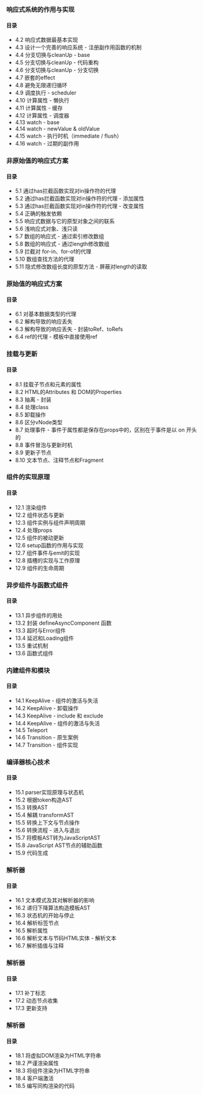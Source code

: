 ### 响应式系统的作用与实现
#### 目录
 - 4.2 响应式数据最基本实现
 - 4.3 设计一个完善的响应系统 - 注册副作用函数的机制
 - 4.4 分支切换与cleanUp - base
 - 4.5 分支切换与cleanUp - 代码重构
 - 4.6 分支切换与cleanUp - 分支切换
 - 4.7 嵌套的effect
 - 4.8 避免无限递归循环
 - 4.9 调度执行 - scheduler
 - 4.10 计算属性 - 懒执行
 - 4.11 计算属性 - 缓存
 - 4.12 计算属性 - 调度器
 - 4.13 watch - base
 - 4.14 watch - newValue & oldValue
 - 4.15 watch - 执行时机（immediate / flush）
 - 4.16 watch - 过期的副作用

### 非原始值的响应式方案
#### 目录
 - 5.1 通过has拦截函数实现对in操作符的代理
 - 5.2 通过has拦截函数实现对in操作符的代理 - 添加属性
 - 5.3 通过has拦截函数实现对in操作符的代理 - 改变属性
 - 5.4 正确的触发依赖
 - 5.5 响应式数据与它的原型对象之间的联系
 - 5.6 浅响应式对象、浅只读
 - 5.7 数组的响应式 - 通过索引修改数组
 - 5.8 数组的响应式 - 通过length修改数组
 - 5.9 拦截对 for-in、for-of的代理
 - 5.10 数组查找方法的代理
 - 5.11 隐式修改数组长度的原型方法 - 屏蔽对length的读取

### 原始值的响应式方案
#### 目录
 - 6.1 对基本数据类型的代理
 - 6.2 解构导致的响应丢失
 - 6.3 解构导致的响应丢失 - 封装toRef、toRefs
 - 6.4 ref的代理 - 模板中直接使用ref

### 挂载与更新
#### 目录
 - 8.1 挂载子节点和元素的属性
 - 8.2 HTML的Attributes 和 DOM的Properties
 - 8.3 抽离 - 封装
 - 8.4 处理class
 - 8.5 卸载操作
 - 8.6 区分vNode类型
 - 8.7 处理事件 - 事件于属性都是保存在props中的，区别在于事件是以 on 开头的
 - 8.8 事件冒泡与更新时机
 - 8.9 更新子节点
 - 8.10 文本节点、注释节点和Fragment

### 组件的实现原理
#### 目录
 - 12.1 渲染组件
 - 12.2 组件状态与更新
 - 12.3 组件实例与组件声明周期
 - 12.4 处理props
 - 12.5 组件的被动更新
 - 12.6 setup函数的作用与实现
 - 12.7 组件事件与emit的实现
 - 12.8 插槽的实现与工作原理
 - 12.9 组件的生命周期

### 异步组件与函数式组件
#### 目录
 - 13.1 异步组件的用处
 - 13.2 封装 defineAsyncComponent 函数
 - 13.3 超时与Error组件
 - 13.4 延迟和Loading组件
 - 13.5 重试机制
 - 13.6 函数式组件

### 内建组件和模块
#### 目录
 - 14.1 KeepAlive - 组件的激活与失活
 - 14.2 KeepAlive - 卸载操作
 - 14.3 KeepAlive - include 和 exclude
 - 14.4 KeepAlive - 组件的激活与失活
 - 14.5 Teleport
 - 14.6 Transition - 原生案例
 - 14.7 Transition - 组件实现

### 编译器核心技术
#### 目录
 - 15.1 parser实现原理与状态机
 - 15.2 根据token构造AST
 - 15.3 转换AST
 - 15.4 解耦 transformAST
 - 15.5 转换上下文与节点操作
 - 15.6 转换流程 - 进入与退出
 - 15.7 将模板AST转为JavaScriptAST
 - 15.8 JavaScript AST节点的辅助函数
 - 15.9 代码生成

### 解析器
#### 目录
 - 16.1 文本模式及其对解析器的影响
 - 16.2 递归下降算法构造模板AST
 - 16.3 状态机的开始与停止
 - 16.4 解析标签节点
 - 16.5 解析属性
 - 16.6 解析文本与节码HTML实体 - 解析文本
 - 16.7 解析插值与注释

### 解析器
#### 目录
 - 17.1 补丁标志
 - 17.2 动态节点收集
 - 17.3 更新支持

### 解析器
#### 目录
 - 18.1 将虚拟DOM渲染为HTML字符串
 - 18.2 严谨渲染属性
 - 18.3 将组件渲染为HTML字符串
 - 18.4 客户端激活
 - 18.5 编写同构渲染的代码
